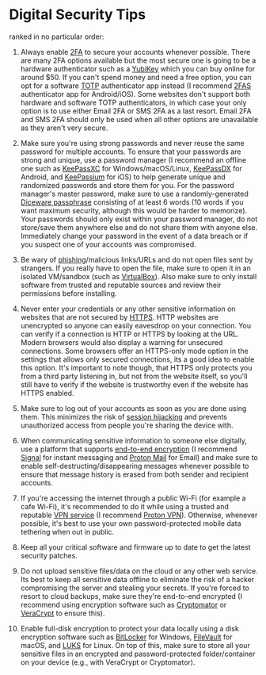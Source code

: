 # Digital Security Tips
ranked in no particular order: 

1. Always enable [2FA](https://en.wikipedia.org/wiki/Multi-factor_authentication) to secure your accounts whenever possible. There are many 2FA options available but the most secure one is going to be a hardware authenticator such as a [YubiKey](https://en.wikipedia.org/wiki/YubiKey) which you can buy online for around $50. If you can't spend money and need a free option, you can opt for a software [TOTP](https://en.wikipedia.org/wiki/Time-based_one-time_password) authenticator app instead (I recommend [2FAS](https://2fas.com/) authenticator app for Android/iOS). Some websites don't support both hardware and software TOTP authenticators, in which case your only option is to use either Email 2FA or SMS 2FA as a last resort. Email 2FA and SMS 2FA should only be used when all other options are unavailable as they aren't very secure. 

2. Make sure you're using strong passwords and never reuse the same password for multiple accounts. To ensure that your passwords are strong and unique, use a password manager (I recommend an offline one such as [KeePassXC](https://keepassxc.org/) for Windows/macOS/Linux, [KeePassDX](https://www.keepassdx.com/) for Android, and [KeePassium](https://keepassium.com/) for iOS) to help generate unique and randomized passwords and store them for you. For the password manager's master password, make sure to use a randomly-generated [Diceware passphrase](https://www.eff.org/dice) consisting of at least 6 words (10 words if you want maximum security, although this would be harder to memorize). Your passwords should only exist within your password manager, do not store/save them anywhere else and do not share them with anyone else. Immediately change your password in the event of a data breach or if you suspect one of your accounts was compromised. 

3. Be wary of [phishing](https://en.wikipedia.org/wiki/Phishing)/malicious links/URLs and do not open files sent by strangers. If you really have to open the file, make sure to open it in an isolated VM/sandbox (such as [VirtualBox](https://www.virtualbox.org/)). Also make sure to only install software from trusted and reputable sources and review their permissions before installing. 

4. Never enter your credentials or any other sensitive information on websites that are not secured by [HTTPS](https://en.wikipedia.org/wiki/HTTPS). HTTP websites are unencrypted so anyone can easily eavesdrop on your connection. You can verify if a connection is HTTP or HTTPS by looking at the URL. Modern browsers would also display a warning for unsecured connections. Some browsers offer an HTTPS-only mode option in the settings that allows only secured connections, its a good idea to enable this option. It's important to note though, that HTTPS only protects you from a third party listening in, but not from the website itself, so you'll still have to verify if the website is trustworthy even if the website has HTTPS enabled. 

5. Make sure to log out of your accounts as soon as you are done using them. This minimizes the risk of [session hijacking](https://en.wikipedia.org/wiki/Session_hijacking) and prevents unauthorized access from people you're sharing the device with. 

6. When communicating sensitive information to someone else digitally, use a platform that supports [end-to-end encryption](https://en.wikipedia.org/wiki/End-to-end_encryption) (I recommend [Signal](https://signal.org/) for instant messaging and [Proton Mail](https://proton.me/mail) for Email) and make sure to enable self-destructing/disappearing messages whenever possible to ensure that message history is erased from both sender and recipient accounts. 

7. If you're accessing the internet through a public Wi-Fi (for example a cafe Wi-Fi), it's recommended to do it while using a trusted and reputable [VPN service](https://en.wikipedia.org/wiki/VPN_service) (I recommend [Proton VPN](https://protonvpn.com/)). Otherwise, whenever possible, it's best to use your own password-protected mobile data tethering when out in public. 

8. Keep all your critical software and firmware up to date to get the latest security patches. 

9. Do not upload sensitive files/data on the cloud or any other web service. Its best to keep all sensitive data offline to eliminate the risk of a hacker compromising the server and stealing your secrets. If you're forced to resort to cloud backups, make sure they're end-to-end encrypted (I recommend using encryption software such as [Cryptomator](https://cryptomator.org/) or [VeraCrypt](https://www.veracrypt.fr/en/Home.html) to ensure this). 

10. Enable full-disk encryption to protect your data locally using a disk encryption software such as [BitLocker](https://learn.microsoft.com/en-us/windows/security/operating-system-security/data-protection/bitlocker/) for Windows, [FileVault](https://support.apple.com/guide/mac-help/protect-data-on-your-mac-with-filevault-mh11785/mac) for macOS, and [LUKS](https://en.wikipedia.org/wiki/Linux_Unified_Key_Setup) for Linux. On top of this, make sure to store all your sensitive files in an encrypted and password-protected folder/container on your device (e.g., with VeraCrypt or Cryptomator).

